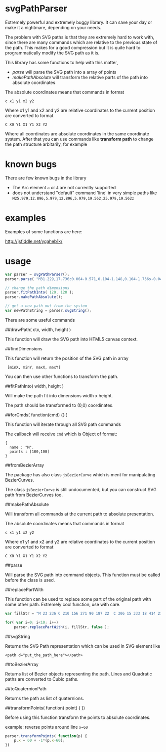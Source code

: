 # svgPathParser

Extremely powerful and extremely buggy library. It can save your day or make it a nightmare, depending on your needs.

The problem with SVG paths is that they are extremely hard to work with, since there are many commands
which are relative to the previous state of the path. This makes for a good compression but it is quite hard to programmatically modify the SVG path as it is.

This library has some functions to help with this matter,

- *parse* will parse the SVG path into a array of points
- *makePathAbsolute* will transform the relative parts of the path into absolute coordinates

The absolute coordinates means that commands in format 

  `c x1 y1 x2 y2 `

Where x1 y1 and x2 and y2 are relative coordinates to the current position are converted to format

  `C X0 Y1 X1 Y1 X2 Y2 `

Where all coordinates are absolute coordinates in the same coordinate system. After that you
can use commands like **transform path** to change the path structure arbitarily, for example

# known bugs

There are few known bugs in the library

- The Arc element `a` or `A` are not currently supported
- does not understand "default" command 'line' in very simple paths like `M25.979,12.896,5.979,12.896,5.979,19.562,25.979,19.562z`


# examples

Examples of some functions are here:

http://jsfiddle.net/ygaheb1k/


# usage

```javascript
var parser = svgPathParser();
parser.parse( "M31.229,17.736c0.064-0.571,0.104-1.148,0.104-1.736s-0.04-1.166-0.104-1.737l-4.377-1.557c-0.218-0.716-0.504-1.401-0.851-2.05l1.993-4.192c-0.725-0.91-1.549-1.734-2.458-2.459l-4.193,1.994c-0.647-0.347-1.334-0.632-2.049-0.849l-1.558-4.378C17.165,0.708,16.588,0.667,16,0.667s-1.166,0.041-1.737,0.105L12.707,5.15c-0.716,0.217-1.401,0.502-2.05,0.849L6.464,4.005C5.554,4.73,4.73,5.554,4.005,6.464l1.994,4.192c-0.347,0.648-0.632,1.334-0.849,2.05l-4.378,1.557C0.708,14.834,0.667,15.412,0.667,16s0.041,1.165,0.105,1.736l4.378,1.558c0.217,0.715,0.502,1.401,0.849,2.049l-1.994,4.193c0.725,0.909,1.549,1.733,2.459,2.458l4.192-1.993c0.648,0.347,1.334,0.633,2.05,0.851l1.557,4.377c0.571,0.064,1.148,0.104,1.737,0.104c0.588,0,1.165-0.04,1.736-0.104l1.558-4.377c0.715-0.218,1.399-0.504,2.049-0.851l4.193,1.993c0.909-0.725,1.733-1.549,2.458-2.458l-1.993-4.193c0.347-0.647,0.633-1.334,0.851-2.049L31.229,17.736zM16,20.871c-2.69,0-4.872-2.182-4.872-4.871c0-2.69,2.182-4.872,4.872-4.872c2.689,0,4.871,2.182,4.871,4.872C20.871,18.689,18.689,20.871,16,20.871z" );

// change the path dimensions
parser.fitPathInto( 120, 120 );
parser.makePathAbsolute();

// get a new path out from the system
var newPathString = parser.svgString();


```
There are some useful commands

##drawPath( ctx, width, height )

This function will draw the SVG path into HTML5 canvas context.

##findDimensions

This function will return the position of the SVG path in array
```
 [minX, minY, maxX, maxY]
```
You can then use other functions to transform the path.

##fitPathInto( width, height )

Will make the path fit into dimensions width x height.

The path should be transformed to (0,0) coordinates.

##forCmds( function(cmd) {} ) 

This function will iterate through all SVG path commands

The callback will receive `cmd` which is Object of format:

```
{
  name : "M",
  points : [100,100]
}
```

##fromBezierArray

The package has also class `jsBezierCurve` which is ment for manipulating BezierCurves.

The class `jsBezierCurve` is still undocumented, but you can construct SVG path from BezierCurves too.

##makePathAbsolute

Will transform all commands at the current path to absolute presentation.

The absolute coordinates means that commands in format 

  `c x1 y1 x2 y2 `

Where x1 y1 and x2 and y2 are relative coordinates to the current position are converted to format

  `C X0 Y1 X1 Y1 X2 Y2 `

##parse

Will parse the SVG path into command objects. This function must be called before the class is used.

##replacePartWith

This function can be used to replace some part of the original path with some other path.
Extremely cool function, use with care.

```javascript
var fillStr = "M 23 236 C 210 156 271 90 187 22  C 306 15 333 18 414 212 ";

for( var i=0; i<10; i++)
    parser.replacePartWith(i, fillStr, false );
```

##svgString

Returns the SVG Path representation which can be used in SVG element like

  `<path d="put_the_path_here"></path>`

##toBezierArray

Returns list of Bezier objects representing the path. Lines and Quadratic paths are converted to Cubic paths.

##toQuaternionPath

Returns the path as list of quaternions.

##transformPoints( function( point) {  })

Before using this function transform the points to absolute coordinates.

example: reverse points around line `x=60`

```javascript
parser.transformPoints( function(p) {
    p.x = 60 + -1*(p.x-60);
})
```
